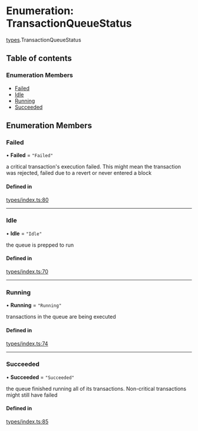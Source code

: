 # Enumeration: TransactionQueueStatus

[types](../wiki/types).TransactionQueueStatus

## Table of contents

### Enumeration Members

- [Failed](../wiki/types.TransactionQueueStatus#failed)
- [Idle](../wiki/types.TransactionQueueStatus#idle)
- [Running](../wiki/types.TransactionQueueStatus#running)
- [Succeeded](../wiki/types.TransactionQueueStatus#succeeded)

## Enumeration Members

### Failed

• **Failed** = ``"Failed"``

a critical transaction's execution failed.
This might mean the transaction was rejected,
failed due to a revert or never entered a block

#### Defined in

[types/index.ts:80](https://github.com/PolymeshAssociation/polymesh-sdk/blob/e978aefd/src/types/index.ts#L80)

___

### Idle

• **Idle** = ``"Idle"``

the queue is prepped to run

#### Defined in

[types/index.ts:70](https://github.com/PolymeshAssociation/polymesh-sdk/blob/e978aefd/src/types/index.ts#L70)

___

### Running

• **Running** = ``"Running"``

transactions in the queue are being executed

#### Defined in

[types/index.ts:74](https://github.com/PolymeshAssociation/polymesh-sdk/blob/e978aefd/src/types/index.ts#L74)

___

### Succeeded

• **Succeeded** = ``"Succeeded"``

the queue finished running all of its transactions. Non-critical transactions
might still have failed

#### Defined in

[types/index.ts:85](https://github.com/PolymeshAssociation/polymesh-sdk/blob/e978aefd/src/types/index.ts#L85)
